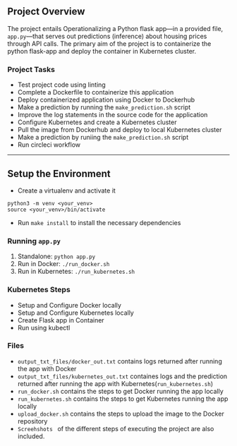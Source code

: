 ## Project Overview

The project entails Operationalizing a Python flask app—in a provided file, `app.py`—that serves out predictions (inference) about housing prices through API calls. 
The primary aim of the project is to containerize the python flask-app and deploy the container in Kubernetes cluster. 

### Project Tasks

* Test project code using linting
* Complete a Dockerfile to containerize this application
* Deploy containerized application using Docker to Dockerhub 
* Make a prediction by running the `make_prediction.sh` script
* Improve the log statements in the source code for the application
* Configure Kubernetes and create a Kubernetes cluster
* Pull the image from Dockerhub and deploy to local Kubernetes cluster
* Make a prediction by runiing the `make_prediction.sh` script
* Run circleci workflow

---

## Setup the Environment

* Create a virtualenv and activate it

```
python3 -m venv <your_venv>
source <your_venv>/bin/activate
```

* Run `make install` to install the necessary dependencies

### Running `app.py`

1. Standalone:  `python app.py`
2. Run in Docker:  `./run_docker.sh`
3. Run in Kubernetes:  `./run_kubernetes.sh`

### Kubernetes Steps

* Setup and Configure Docker locally
* Setup and Configure Kubernetes locally
* Create Flask app in Container
* Run using kubectl

### Files

* `output_txt_files/docker_out.txt` contains logs returned after running the app with Docker
* `output_txt_files/kubernetes_out.txt` containes logs and the prediction returned after running the app with Kubernetes(`run_kubernetes.sh`)
* `run_docker.sh` contains the steps to get Docker running the app locally
* `run_kubernetes.sh` contains the steps to get Kubernetes running the app locally
* `upload_docker.sh` contains the steps to upload the image to the Docker repository
*  `Screehshots ` of the different steps of executing the project are also included.
